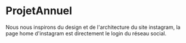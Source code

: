 # ProjetAnnuel


Nous nous inspirons du design et de l'architecture du site instagram, la page home d'instagram est directement le login du réseau social.